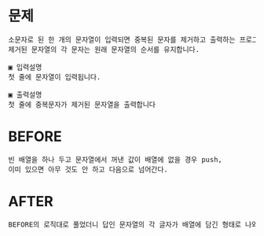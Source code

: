 # 문제

<pre>
소문자로 된 한 개의 문자열이 입력되면 중복된 문자를 제거하고 출력하는 프로그램을 작성하세요.
제거된 문자열의 각 문자는 원래 문자열의 순서를 유지합니다.

▣ 입력설명
첫 줄에 문자열이 입력됩니다.

▣ 출력설명
첫 줄에 중복문자가 제거된 문자열을 출력합니다
</pre>

# BEFORE

<pre>
빈 배열을 하나 두고 문자열에서 꺼낸 값이 배열에 없을 경우 push,
이미 있으면 아무 것도 안 하고 다음으로 넘어간다.
</pre>

# AFTER

<pre>
BEFORE의 로직대로 풀었더니 답인 문자열의 각 글자가 배열에 담긴 형태로 나와서 join으로 한 번 묶어주었다.
</pre>
